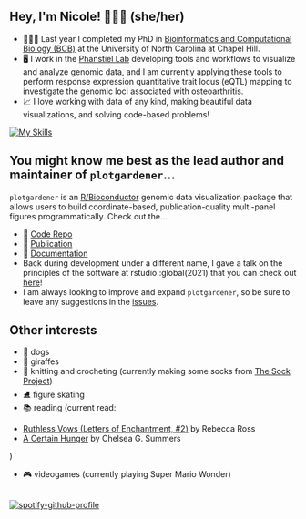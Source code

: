 ## Hey, I'm Nicole! 👩🏻‍💻  (she/her)

* 👩🏻‍🎓 Last year I completed my PhD in [Bioinformatics and Computational Biology (BCB)](https://bcb.unc.edu) at the University of North Carolina at Chapel Hill. 
* 🖥 I work in the [Phanstiel Lab](http://phanstiel-lab.med.unc.edu/) developing tools and workflows to visualize and analyze genomic data, and I am currently applying these tools to perform response expression quantitative trait locus (eQTL) mapping to investigate the genomic loci associated with osteoarthritis.  
* 📈 I love working with data of any kind, making beautiful data visualizations, and solving code-based problems!

[![My Skills](https://skillicons.dev/icons?i=r,py,bash,cpp,css,matlab,docker,git,github,githubactions,html,ai,java,vscode)](https://skillicons.dev)

## You might know me best as the lead author and maintainer of `plotgardener`...
`plotgardener` is an [R/Bioconductor](https://www.bioconductor.org/) genomic data visualization package that allows users to build coordinate-based, publication-quality multi-panel figures programmatically. Check out the...
* 💾 [Code Repo](https://github.com/phanstielLab/plotgardener/)
* 📜 [Publication](https://academic.oup.com/bioinformatics/article/38/7/2042/6522111)
* 📖 [Documentation](https://phanstiellab.github.io/plotgardener/)
* Back during development under a different name, I gave a talk on the principles of the software at rstudio::global(2021) that you can check out [here](https://posit.co/resources/videos/a-new-paradigm-for-multifigure-coordinate-based-plotting-in-r/)! 
* I am always looking to improve and expand `plotgardener`, so be sure to leave any suggestions in the [issues](https://github.com/PhanstielLab/plotgardener/issues).

## Other interests
* 🐶 dogs
* 🦒 giraffes
* 🧶 knitting and crocheting (currently making some socks from [The Sock Project](https://www.summerleedesignco.com/))
* ⛸ figure skating
* 📚 reading (current read: <!-- GOODREADS-LIST:START -->
- [Ruthless Vows (Letters of Enchantment, #2)](https://www.goodreads.com/review/show/6546974005?utm_medium=api&utm_source=rss) by Rebecca   Ross
- [A Certain Hunger](https://www.goodreads.com/review/show/4800837980?utm_medium=api&utm_source=rss) by Chelsea G. Summers
<!-- GOODREADS-LIST:END -->)
* 🎮 videogames (currently playing Super Mario Wonder)

<br>[![spotify-github-profile](https://spotify-github-profile.vercel.app/api/view?uid=qvm6dvpfbxle9s5i2mikrzro7&cover_image=true&theme=novatorem&show_offline=false&background_color=121212&interchange=false&bar_color=53b14f&bar_color_cover=false)](https://github.com/kittinan/spotify-github-profile)
